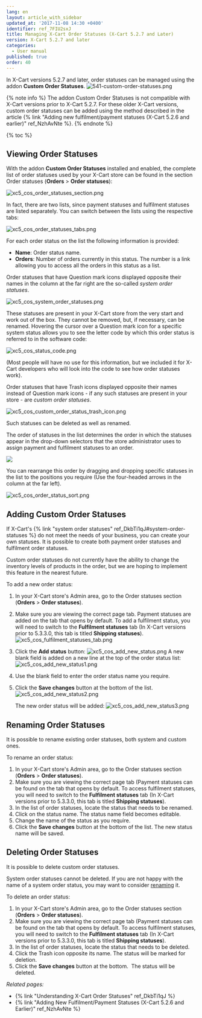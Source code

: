 ```yaml
---
lang: en
layout: article_with_sidebar
updated_at: '2017-11-08 14:30 +0400'
identifier: ref_7FIU2sxJ
title: Managing X-Cart Order Statuses (X-Cart 5.2.7 and Later)
version: X-Cart 5.2.7 and later
categories:
  - User manual
published: true
order: 40
---
```

In X-Cart versions 5.2.7 and later, order statuses can be managed using the addon **Custom Order Statuses**.
![541-custom-order-statuses.png]({{site.baseurl}}/attachments/ref_7FIU2sxJ/541-custom-order-statuses.png)

{% note info %}
The addon Custom Order Statuses is not compatible with X-Cart versions prior to X-Cart 5.2.7\. For these older X-Cart versions, custom order statuses can be added using the method described in the article {% link "Adding new fulfilment/payment statuses (X-Cart 5.2.6 and earlier)" ref_NzhAvNte %}.
{% endnote %}

{% toc %}

## Viewing Order Statuses

With the addon **Custom Order Statuses** installed and enabled, the complete list of order statuses used by your X-Cart store can be found in the section Order statuses (**Orders** > **Order statuses**):

![xc5_cos_order_statuses_section.png]({{site.baseurl}}/attachments/ref_7FIU2sxJ/xc5_cos_order_statuses_section.png)

In fact, there are two lists, since payment statuses and fulfilment statuses are listed separately. You can switch between the lists using the respective tabs:

![xc5_cos_order_statuses_tabs.png]({{site.baseurl}}/attachments/ref_7FIU2sxJ/xc5_cos_order_statuses_tabs.png)

For each order status on the list the following information is provided:

*   **Name**: Order status name.
*   **Orders**: Number of orders currently in this status. The number is a link allowing you to access all the orders in this status as a list.

Order statuses that have Question mark icons displayed opposite their names in the column at the far right are the so-called _system order statuses_.

![xc5_cos_system_order_statuses.png]({{site.baseurl}}/attachments/ref_7FIU2sxJ/xc5_cos_system_order_statuses.png)

These statuses are present in your X-Cart store from the very start and work out of the box. They cannot be removed, but, if necessary, can be renamed. Hovering the cursor over a Question mark icon for a specific system status allows you to see the letter code by which this order status is referred to in the software code:

![xc5_cos_status_code.png]({{site.baseurl}}/attachments/ref_7FIU2sxJ/xc5_cos_status_code.png)

(Most people will have no use for this information, but we included it for X-Cart developers who will look into the code to see how order statuses work).

Order statuses that have Trash icons displayed opposite their names instead of Question mark icons - if any such statuses are present in your store - are _custom order statuses_.

![xc5_cos_custom_order_status_trash_icon.png]({{site.baseurl}}/attachments/ref_7FIU2sxJ/xc5_cos_custom_order_status_trash_icon.png)

Such statuses can be deleted as well as renamed.

The order of statuses in the list determines the order in which the statuses appear in the drop-down selectors that the store administrator uses to assign payment and fulfilment statuses to an order.

![]({{site.baseurl}}/attachments/8750763/8719497.png)

You can rearrange this order by dragging and dropping specific statuses in the list to the positions you require (Use the four-headed arrows in the column at the far left).

![xc5_cos_order_status_sort.png]({{site.baseurl}}/attachments/ref_7FIU2sxJ/xc5_cos_order_status_sort.png)

## Adding Custom Order Statuses

If X-Cart's {% link "system order statuses" ref_DkbTi1qJ#system-order-statuses %} do not meet the needs of your business, you can create your own statuses. It is possible to create both payment order statuses and fulfilment order statuses. 

Custom order statuses do not currently have the ability to change the inventory levels of products in the order, but we are hoping to implement this feature in the nearest future.

To add a new order status:

1.  In your X-Cart store's Admin area, go to the Order statuses section (**Orders** > **Order statuses**). 
2.  Make sure you are viewing the correct page tab. Payment statuses are added on the tab that opens by default. To add a fulfilment status, you will need to switch to the **Fulfilment statuses** tab (In X-Cart versions prior to 5.3.3.0, this tab is titled **Shipping statuses**). 
    ![xc5_cos_fulfilment_statuses_tab.png]({{site.baseurl}}/attachments/ref_7FIU2sxJ/xc5_cos_fulfilment_statuses_tab.png)
3.  Click the **Add status** button:
    ![xc5_cos_add_new_status.png]({{site.baseurl}}/attachments/ref_7FIU2sxJ/xc5_cos_add_new_status.png)
    A new blank field is added on a new line at the top of the order status list:
    ![xc5_cos_add_new_status1.png]({{site.baseurl}}/attachments/ref_7FIU2sxJ/xc5_cos_add_new_status1.png)

4.  Use the blank field to enter the order status name you require.

5.  Click the **Save changes** button at the bottom of the list. 
    ![xc5_cos_add_new_status2.png]({{site.baseurl}}/attachments/ref_7FIU2sxJ/xc5_cos_add_new_status2.png)

    The new order status will be added:
    ![xc5_cos_add_new_status3.png]({{site.baseurl}}/attachments/ref_7FIU2sxJ/xc5_cos_add_new_status3.png)


## Renaming Order Statuses

It is possible to rename existing order statuses, both system and custom ones.

To rename an order status:

1.  In your X-Cart store's Admin area, go to the Order statuses section (**Orders** > **Order statuses**). 
2.  Make sure you are viewing the correct page tab (Payment statuses can be found on the tab that opens by default. To access fulfilment statuses, you will need to switch to the **Fulfilment statuses** tab (In X-Cart versions prior to 5.3.3.0, this tab is titled **Shipping statuses**). 
3.  In the list of order statuses, locate the status that needs to be renamed. 
4.  Click on the status name. The status name field becomes editable.
5.  Change the name of the status as you require.
6.  Click the **Save changes** button at the bottom of the list.
    The new status name will be saved.

## Deleting Order Statuses

It is possible to delete custom order statuses. 

System order statuses cannot be deleted. If you are not happy with the name of a system order status, you may want to consider [renaming](#renaming-order-statuses) it.

To delete an order status:

1.  In your X-Cart store's Admin area, go to the Order statuses section (**Orders** > **Order statuses**). 
2.  Make sure you are viewing the correct page tab (Payment statuses can be found on the tab that opens by default. To access fulfilment statuses, you will need to switch to the **Fulfilment statuses** tab (In X-Cart versions prior to 5.3.3.0, this tab is titled **Shipping statuses**).  
3.  In the list of order statuses, locate the status that needs to be deleted.
4.  Click the Trash icon opposite its name.
    The status will be marked for deletion.
5.  Click the **Save changes** button at the bottom. 
    The status will be deleted.

_Related pages:_

*   {% link "Understanding X-Cart Order Statuses" ref_DkbTi1qJ %}
*   {% link "Adding New Fulfilment/Payment Statuses (X-Cart 5.2.6 and Earlier)" ref_NzhAvNte %}
